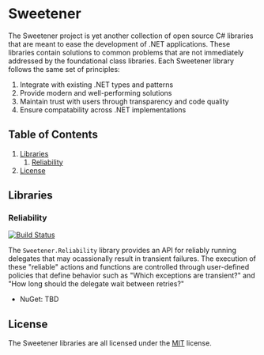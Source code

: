 # Sweetener
The Sweetener project is yet another collection of open source C# libraries that are
meant to ease the development of .NET applications. These libraries contain solutions
to common problems that are not immediately addressed by the foundational class libraries.
Each Sweetener library follows the same set of principles:

1. Integrate with existing .NET types and patterns
2. Provide modern and well-performing solutions
3. Maintain trust with users through transparency and code quality
4. Ensure compatability across .NET implementations

## Table of Contents
  1. [Libraries](#Libraries)
     1. [Reliability](#Reliability)
  2. [License](#License)

## Libraries
### Reliability
[![Build Status](https://wsugarman.visualstudio.com/Sweetener/_apis/build/status/Sweetener.Reliability?branchName=master)](https://wsugarman.visualstudio.com/Sweetener/_build/latest?definitionId=2&branchName=master)

The `Sweetener.Reliability` library provides an API for reliably running delegates that may
ocassionally result in transient failures. The execution of these "reliable" actions
and functions are controlled through user-defined policies that define behavior such as
"Which exceptions are transient?" and "How long should the delegate wait between retries?"

- NuGet: TBD

## License
The Sweetener libraries are all licensed under the [MIT](LICENSE) license.
